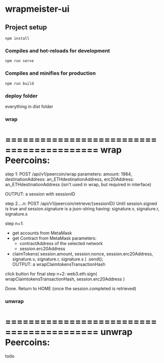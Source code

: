 # wrapmeister-ui

## Project setup
```
npm install
```

### Compiles and hot-reloads for development
```
npm run serve
```

### Compiles and minifies for production
```
npm run build
```

### deploy folder
everything in dist folder

### wrap
==========================================
wrap Peercoins:
==========================================
step 1:
POST /api/v1/peercoin/wrap 
parameters:
        amount: 1984,
        destinationAddress: an_ETHdestinationAddress,
        erc20Address: an_ETHdestinationAddress (isn't used in wrap, but required in interface)

OUTPUT: a session with sessionID

step 2....n:
POST /api/v1/peercoin/retrieve/{sessionID} 
Until session.signed is true and session.signature is a json-string having:
            signature.v,
            signature.r,
            signature.s

step n+1:
 - get accounts from MetaMask
 - get Contract from MetaMask 
	parameters:
 	- contractAddress of the selected network
 	- session.erc20Address
 - claimTokens(
            session.amount,
            session.nonce,
            session.erc20Address,
            signature.v,
            signature.r,
            signature.s
          )
          .send(); 	
 OUTPUT: a wrapClaimtokensTransactionHash         

click button for final step n+2:
web3.eth.sign(
          wrapClaimtokensTransactionHash,
          session.erc20Address
        )

Done. Return to HOME (once the session.completed is retrieved)


### unwrap
==========================================
unwrap Peercoins:
==========================================
todo